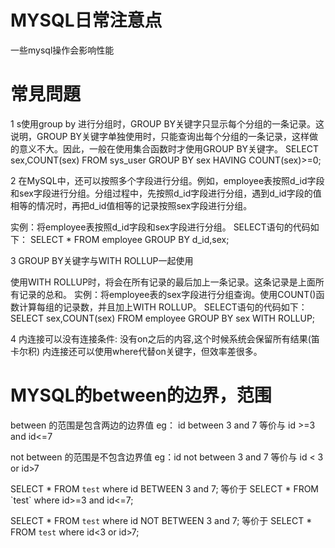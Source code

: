 # MYSQL日常注意点 

 一些mysql操作会影响性能
 
 
 
# 常見問題
1 s使用group by 进行分组时，GROUP BY关键字只显示每个分组的一条记录。这说明，GROUP BY关键字单独使用时，只能查询出每个分组的一条记录，这样做的意义不大。因此，一般在使用集合函数时才使用GROUP BY关键字。 SELECT sex,COUNT(sex) FROM sys_user GROUP BY sex HAVING COUNT(sex)>=0;

2 在MySQL中，还可以按照多个字段进行分组。例如，employee表按照d_id字段和sex字段进行分组。分组过程中，先按照d_id字段进行分组，遇到d_id字段的值相等的情况时，再把d_id值相等的记录按照sex字段进行分组。

实例：将employee表按照d_id字段和sex字段进行分组。 SELECT语句的代码如下： SELECT * FROM employee GROUP BY d_id,sex;

3 GROUP BY关键字与WITH ROLLUP一起使用

使用WITH ROLLUP时，将会在所有记录的最后加上一条记录。这条记录是上面所有记录的总和。 实例：将employee表的sex字段进行分组查询。使用COUNT()函数计算每组的记录数，并且加上WITH ROLLUP。 SELECT语句的代码如下： SELECT sex,COUNT(sex) FROM employee GROUP BY sex WITH ROLLUP;

4 内连接可以没有连接条件: 没有on之后的内容,这个时候系统会保留所有结果(笛卡尔积) 内连接还可以使用where代替on关键字，但效率差很多。

 
 
# MYSQL的between的边界，范围

between 的范围是包含两边的边界值
eg： id between 3 and 7 等价与 id >=3 and id<=7

not between 的范围是不包含边界值
eg：id not between 3 and 7 等价与 id < 3 or id>7

SELECT * FROM `test` where id BETWEEN 3 and 7;
等价于 SELECT * FROM \`test\` where id>=3 and id<=7;

SELECT * FROM `test` where id NOT BETWEEN 3 and 7;
等价于 SELECT * FROM `test` where id<3 or id>7;
